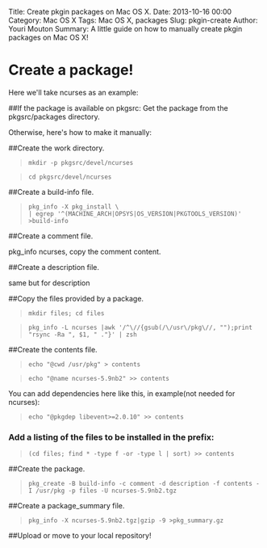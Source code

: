 Title: Create pkgin packages on Mac OS X.
Date:  2013-10-16 00:00
Category: Mac OS X
Tags: Mac OS X, packages
Slug: pkgin-create
Author: Youri Mouton
Summary: A little guide on how to manually create pkgin packages on Mac OS X!

# Create a package! 
  
Here we'll take ncurses as an example:

##If the package is available on pkgsrc:
Get the package from the pkgsrc/packages directory.

Otherwise, here's how to make it manually:


##Create the work directory.            

> `mkdir -p pkgsrc/devel/ncurses`          

> `cd pkgsrc/devel/ncurses`             

##Create a build-info file.

> `pkg_info -X pkg_install \`              
>  `| egrep '^(MACHINE_ARCH|OPSYS|OS_VERSION|PKGTOOLS_VERSION)' >build-info`            


##Create a comment file.

pkg_info ncurses, copy the comment content.

##Create a description file.

same but for description

##Copy the files provided by a package.

> `mkdir files; cd files`                 

> `pkg_info -L ncurses |awk '/^\//{gsub(/\/usr\/pkg\//, "");print "rsync -Ra ", $1, " ."}' | zsh`            


##Create the contents file.

> `echo "@cwd /usr/pkg" > contents`             

> `echo "@name ncurses-5.9nb2" >> contents`                

You can add dependencies here like this, in example(not needed for ncurses):

> `echo "@pkgdep libevent>=2.0.10" >> contents`      

### Add a listing of the files to be installed in the prefix:

> `(cd files; find * -type f -or -type l | sort) >> contents`               



##Create the package.

> `pkg_create -B build-info -c comment -d description -f contents -I /usr/pkg -p files -U ncurses-5.9nb2.tgz`                          


##Create a package_summary file.

> `pkg_info -X ncurses-5.9nb2.tgz|gzip -9 >pkg_summary.gz`          

##Upload or move to your local repository!


